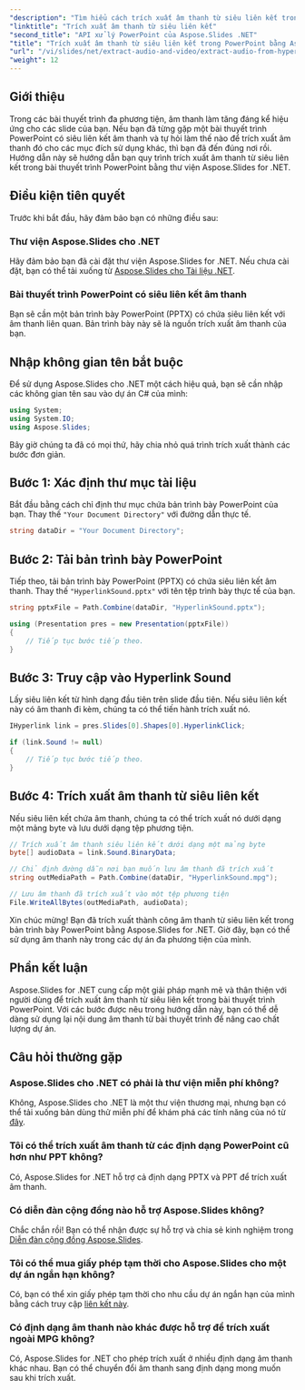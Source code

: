 ```yaml
---
"description": "Tìm hiểu cách trích xuất âm thanh từ siêu liên kết trong bản trình bày PowerPoint bằng Aspose.Slides for .NET. Hướng dẫn từng bước này cung cấp hướng dẫn rõ ràng."
"linktitle": "Trích xuất âm thanh từ siêu liên kết"
"second_title": "API xử lý PowerPoint của Aspose.Slides .NET"
"title": "Trích xuất âm thanh từ siêu liên kết trong PowerPoint bằng Aspose.Slides"
"url": "/vi/slides/net/extract-audio-and-video/extract-audio-from-hyperlinks/"
"weight": 12
---
```


## Giới thiệu

Trong các bài thuyết trình đa phương tiện, âm thanh làm tăng đáng kể hiệu ứng cho các slide của bạn. Nếu bạn đã từng gặp một bài thuyết trình PowerPoint có siêu liên kết âm thanh và tự hỏi làm thế nào để trích xuất âm thanh đó cho các mục đích sử dụng khác, thì bạn đã đến đúng nơi rồi. Hướng dẫn này sẽ hướng dẫn bạn quy trình trích xuất âm thanh từ siêu liên kết trong bài thuyết trình PowerPoint bằng thư viện Aspose.Slides for .NET.

## Điều kiện tiên quyết

Trước khi bắt đầu, hãy đảm bảo bạn có những điều sau:

### Thư viện Aspose.Slides cho .NET

Hãy đảm bảo bạn đã cài đặt thư viện Aspose.Slides for .NET. Nếu chưa cài đặt, bạn có thể tải xuống từ [Aspose.Slides cho Tài liệu .NET](https://reference.aspose.com/slides/net/).

### Bài thuyết trình PowerPoint có siêu liên kết âm thanh

Bạn sẽ cần một bản trình bày PowerPoint (PPTX) có chứa siêu liên kết với âm thanh liên quan. Bản trình bày này sẽ là nguồn trích xuất âm thanh của bạn.

## Nhập không gian tên bắt buộc

Để sử dụng Aspose.Slides cho .NET một cách hiệu quả, bạn sẽ cần nhập các không gian tên sau vào dự án C# của mình:

```csharp
using System;
using System.IO;
using Aspose.Slides;
```

Bây giờ chúng ta đã có mọi thứ, hãy chia nhỏ quá trình trích xuất thành các bước đơn giản.

## Bước 1: Xác định thư mục tài liệu

Bắt đầu bằng cách chỉ định thư mục chứa bản trình bày PowerPoint của bạn. Thay thế `"Your Document Directory"` với đường dẫn thực tế.

```csharp
string dataDir = "Your Document Directory";
```

## Bước 2: Tải bản trình bày PowerPoint

Tiếp theo, tải bản trình bày PowerPoint (PPTX) có chứa siêu liên kết âm thanh. Thay thế `"HyperlinkSound.pptx"` với tên tệp trình bày thực tế của bạn.

```csharp
string pptxFile = Path.Combine(dataDir, "HyperlinkSound.pptx");

using (Presentation pres = new Presentation(pptxFile))
{
    // Tiếp tục bước tiếp theo.
}
```

## Bước 3: Truy cập vào Hyperlink Sound

Lấy siêu liên kết từ hình dạng đầu tiên trên slide đầu tiên. Nếu siêu liên kết này có âm thanh đi kèm, chúng ta có thể tiến hành trích xuất nó.

```csharp
IHyperlink link = pres.Slides[0].Shapes[0].HyperlinkClick;

if (link.Sound != null)
{
    // Tiếp tục bước tiếp theo.
}
```

## Bước 4: Trích xuất âm thanh từ siêu liên kết

Nếu siêu liên kết chứa âm thanh, chúng ta có thể trích xuất nó dưới dạng một mảng byte và lưu dưới dạng tệp phương tiện.

```csharp
// Trích xuất âm thanh siêu liên kết dưới dạng một mảng byte
byte[] audioData = link.Sound.BinaryData;

// Chỉ định đường dẫn nơi bạn muốn lưu âm thanh đã trích xuất
string outMediaPath = Path.Combine(dataDir, "HyperlinkSound.mpg");

// Lưu âm thanh đã trích xuất vào một tệp phương tiện
File.WriteAllBytes(outMediaPath, audioData);
```

Xin chúc mừng! Bạn đã trích xuất thành công âm thanh từ siêu liên kết trong bản trình bày PowerPoint bằng Aspose.Slides for .NET. Giờ đây, bạn có thể sử dụng âm thanh này trong các dự án đa phương tiện của mình.

## Phần kết luận

Aspose.Slides for .NET cung cấp một giải pháp mạnh mẽ và thân thiện với người dùng để trích xuất âm thanh từ siêu liên kết trong bài thuyết trình PowerPoint. Với các bước được nêu trong hướng dẫn này, bạn có thể dễ dàng sử dụng lại nội dung âm thanh từ bài thuyết trình để nâng cao chất lượng dự án.

## Câu hỏi thường gặp

### Aspose.Slides cho .NET có phải là thư viện miễn phí không?
Không, Aspose.Slides cho .NET là một thư viện thương mại, nhưng bạn có thể tải xuống bản dùng thử miễn phí để khám phá các tính năng của nó từ [đây](https://releases.aspose.com/).

### Tôi có thể trích xuất âm thanh từ các định dạng PowerPoint cũ hơn như PPT không?
Có, Aspose.Slides for .NET hỗ trợ cả định dạng PPTX và PPT để trích xuất âm thanh.

### Có diễn đàn cộng đồng nào hỗ trợ Aspose.Slides không?
Chắc chắn rồi! Bạn có thể nhận được sự hỗ trợ và chia sẻ kinh nghiệm trong [Diễn đàn cộng đồng Aspose.Slides](https://forum.aspose.com/).

### Tôi có thể mua giấy phép tạm thời cho Aspose.Slides cho một dự án ngắn hạn không?
Có, bạn có thể xin giấy phép tạm thời cho nhu cầu dự án ngắn hạn của mình bằng cách truy cập [liên kết này](https://purchase.aspose.com/temporary-license/).

### Có định dạng âm thanh nào khác được hỗ trợ để trích xuất ngoài MPG không?
Có, Aspose.Slides for .NET cho phép trích xuất ở nhiều định dạng âm thanh khác nhau. Bạn có thể chuyển đổi âm thanh sang định dạng mong muốn sau khi trích xuất.
